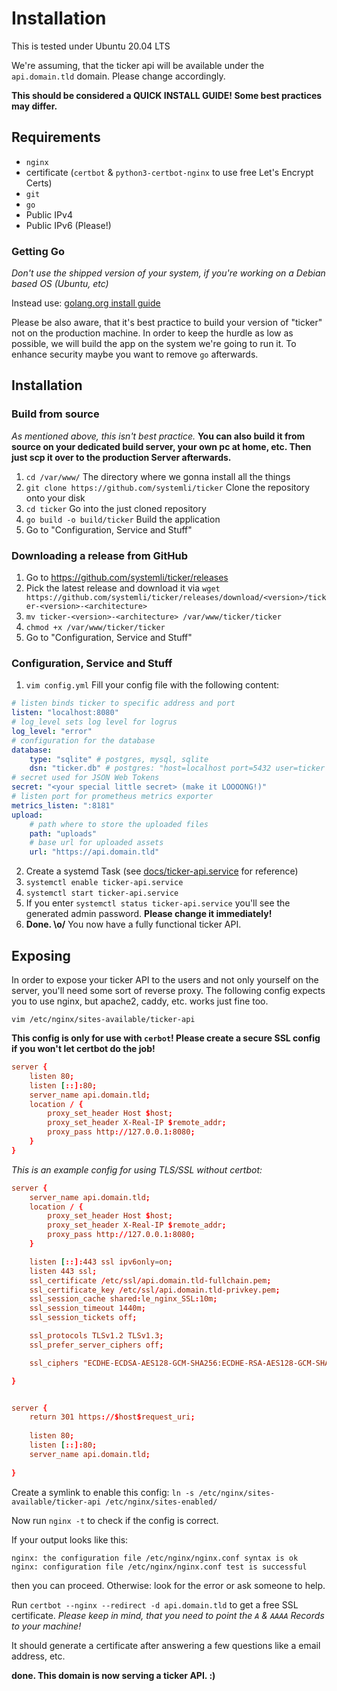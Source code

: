 # Installation

This is tested under Ubuntu 20.04 LTS

We're assuming, that the ticker api will be available under the `api.domain.tld` domain. Please change accordingly.

__This should be considered a QUICK INSTALL GUIDE! Some best practices may differ.__

## Requirements

- `nginx`
- certificate (`certbot` & `python3-certbot-nginx` to use free Let's Encrypt Certs)
- `git`
- `go`
- Public IPv4
- Public IPv6 (Please!)

### Getting Go

_Don't use the shipped version of your system, if you're working on a Debian based OS (Ubuntu, etc)_

Instead use:
 [golang.org install guide](https://golang.org/doc/install)

Please be also aware, that it's best practice to build your version of "ticker" not on the production machine. In order to keep the hurdle as low as possible, we will build the app on the system we're going to run it.
To enhance security maybe you want to remove `go` afterwards.

## Installation

### Build from source

_As mentioned above, this isn't best practice._
__You can also build it from source on your dedicated build server, your own pc at home, etc. Then just scp it over to the production Server afterwards.__

1. `cd /var/www/`
The directory where we gonna install all the things
2. `git clone https://github.com/systemli/ticker`
Clone the repository onto your disk
3. `cd ticker`
Go into the just cloned repository
4. `go build -o build/ticker`
Build the application
5. Go to "Configuration, Service and Stuff"

### Downloading a release from GitHub

1. Go to <https://github.com/systemli/ticker/releases>
4. Pick the latest release and download it via `wget https://github.com/systemli/ticker/releases/download/<version>/ticker-<version>-<architecture>`
5. `mv ticker-<version>-<architecture> /var/www/ticker/ticker`
6. `chmod +x /var/www/ticker/ticker`
7. Go to "Configuration, Service and Stuff"

### Configuration, Service and Stuff

1. `vim config.yml`
Fill your config file with the following content:

```yaml
# listen binds ticker to specific address and port
listen: "localhost:8080"
# log_level sets log level for logrus
log_level: "error"
# configuration for the database
database:
    type: "sqlite" # postgres, mysql, sqlite
    dsn: "ticker.db" # postgres: "host=localhost port=5432 user=ticker dbname=ticker password=ticker sslmode=disable"
# secret used for JSON Web Tokens
secret: "<your special little secret> (make it LOOOONG!)"
# listen port for prometheus metrics exporter
metrics_listen: ":8181"
upload:
    # path where to store the uploaded files
    path: "uploads"
    # base url for uploaded assets
    url: "https://api.domain.tld"
```

2. Create a systemd Task (see [docs/ticker-api.service](assets/ticker-api.service) for reference)
2. `systemctl enable ticker-api.service`
3. `systemctl start ticker-api.service`
4. If you enter `systemctl status ticker-api.service` you'll see the generated admin password. __Please change it immediately!__
5. __Done. \o/__ You now have a fully functional ticker API.

## Exposing

In order to expose your ticker API to the users and not only yourself on the server, you'll need some sort of reverse proxy.
The following config expects you to use nginx, but apache2, caddy, etc. works just fine too.

`vim /etc/nginx/sites-available/ticker-api`

__This config is only for use with `cerbot`! Please create a secure SSL config if you won't let certbot do the job!__

```ticker-api.nginx.conf
server {
    listen 80;
    listen [::]:80;
    server_name api.domain.tld;
    location / {
        proxy_set_header Host $host;
        proxy_set_header X-Real-IP $remote_addr;
        proxy_pass http://127.0.0.1:8080;
    }
}

```

_This is an example config for using TLS/SSL without certbot:_

```ticker-api.secure.nginx.conf
server {
    server_name api.domain.tld;
    location / {
        proxy_set_header Host $host;
        proxy_set_header X-Real-IP $remote_addr;
        proxy_pass http://127.0.0.1:8080;
    }

    listen [::]:443 ssl ipv6only=on;
    listen 443 ssl;
    ssl_certificate /etc/ssl/api.domain.tld-fullchain.pem;
    ssl_certificate_key /etc/ssl/api.domain.tld-privkey.pem;
    ssl_session_cache shared:le_nginx_SSL:10m;
    ssl_session_timeout 1440m;
    ssl_session_tickets off;

    ssl_protocols TLSv1.2 TLSv1.3;
    ssl_prefer_server_ciphers off;

    ssl_ciphers "ECDHE-ECDSA-AES128-GCM-SHA256:ECDHE-RSA-AES128-GCM-SHA256:ECDHE-ECDSA-AES256-GCM-SHA384:ECDHE-RSA-AES256-GCM-SHA384:ECDHE-ECDSA-CHACHA20-POLY1305:ECDHE-RSA-CHACHA20-POLY1305:DHE-RSA-AES128-GCM-SHA256:DHE-RSA-AES256-GCM-SHA384:ECDHE-RSA-AES128-SHA";

}


server {
    return 301 https://$host$request_uri;
   
    listen 80;
    listen [::]:80;
    server_name api.domain.tld;
   
}

```

Create a symlink to enable this config:
`ln -s /etc/nginx/sites-available/ticker-api /etc/nginx/sites-enabled/`

Now run `nginx -t` to check if the config is correct.

If your output looks like this:

```
nginx: the configuration file /etc/nginx/nginx.conf syntax is ok
nginx: configuration file /etc/nginx/nginx.conf test is successful
```

then you can proceed. Otherwise: look for the error or ask someone to help.

Run `certbot --nginx --redirect -d api.domain.tld` to get a free SSL certificate. _Please keep in mind, that you need to point the `A` & `AAAA` Records to your machine!_

It should generate a certificate after answering a few questions like a email address, etc.

__done. This domain is now serving a ticker API. :)__
